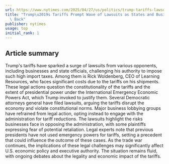 ```yaml
---
url: https://www.nytimes.com/2025/04/27/us/politics/trump-tariffs-lawsuits.html
title: "Trump\u2019s Tariffs Prompt Wave of Lawsuits as States and Businesses Fight\
  \ Back"
publisher: nytimes
usage: top
initial_rank: 1
---
```

## Article summary
Trump's tariffs have sparked a surge of lawsuits from various opponents, including businesses and state officials, challenging his authority to impose such high import taxes. Among them is Rick Woldenberg, CEO of Learning Resources, who faces significant costs due to the tariffs on his shipments. These legal actions question the constitutionality of the tariffs and the extent of presidential power under the International Emergency Economic Powers Act, which Trump invoked to justify them. Several Democratic attorneys general have filed lawsuits, arguing the tariffs disrupt the economy and violate constitutional norms. Major business lobbying groups have refrained from legal action, opting instead to engage with the administration for tariff reductions. The lawsuits highlight the risks businesses face in opposing the administration, with some plaintiffs expressing fear of potential retaliation. Legal experts note that previous presidents have not used emergency powers for tariffs, setting a precedent that could influence the outcome of these cases. As the trade war continues, the implications of these legal challenges may significantly affect U.S. economic policy and executive authority. The situation remains fluid, with ongoing debates about the legality and economic impact of the tariffs.
